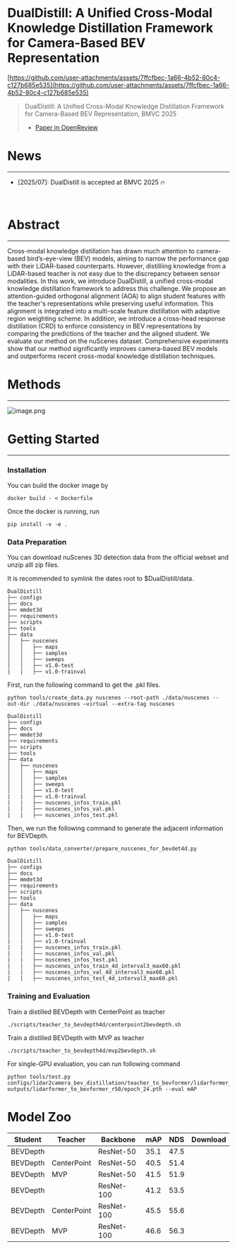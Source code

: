 # DualDistill: A Unified Cross-Modal Knowledge Distillation Framework for Camera-Based BEV Representation

<div align="center">

</div>

[https://github.com/user-attachments/assets/7ffcfbec-1a66-4b52-80c4-c127b685e535](https://github.com/user-attachments/assets/7ffcfbec-1a66-4b52-80c4-c127b685e535)

> DualDistill: A Unified Cross-Modal Knowledge Distillation Framework for Camera-Based BEV Representation, BMVC 2025
> 
> - [Paper in OpenReview](https://openreview.net/forum?id=8sek44Vz1p#discussion)

# News

---

- [2025/07]: DualDistill is accepted at BMVC 2025 🔥
</br>

# Abstract

---

Cross-modal knowledge distillation has drawn much attention to camera-based bird’s-eye-view (BEV) models, aiming to narrow the performance gap with their LiDAR-based counterparts. However, distilliing knowledge from a LiDAR-based teacher is not easy due to the discrepancy between sensor modalities. In this work, we introduce DualDistill, a unified cross-modal knowledge distillation framework to address this challenge. We propose an attention-guided orthogonal alignment (AOA) to align student features with the teacher's representations while preserving useful information. This alignment is integrated into a multi-scale feature distillation with adaptive region weighting scheme. In addition, we introduce a cross-head response distillation (CRD) to enforce consistency in BEV representations by comparing the predictions of the teacher and the aligned student. We evaluate our method on the nuScenes dataset. Comprehensive experiments show that our method significantly improves camera-based BEV models and outperforms recent cross-modal knowledge distillation techniques.

# Methods

---

![image.png](DualDistill%20A%20Unified%20Cross-Modal%20Knowledge%20Distil%2024ff5bc9da01803a9240cf43b89d0e3d/image.png)

# Getting Started

---

### Installation

You can build the docker image by

```
docker build - < Dockerfile
```

Once the docker is running, run

```
pip install -v -e .
```

### Data Preparation

You can download nuScenes 3D detection data from the official webset and unzip alll zip files.

It is recommended to symlink the dates root to $DualDistill/data.

```
DualDistill
├── configs
├── docs
├── mmdet3d
├── requirements
├── scripts
├── tools
├── data
│   ├── nuscenes
│   │   ├── maps
│   │   ├── samples
│   │   ├── sweeps
│   │   ├── v1.0-test
|   |   ├── v1.0-trainval
```

First, run the following command to get the .pkl files.

```
python tools/create_data.py nuscenes --root-path ./data/nuscenes --out-dir ./data/nuscenes –virtual --extra-tag nuscenes
```

```
DualDistill
├── configs
├── docs
├── mmdet3d
├── requirements
├── scripts
├── tools
├── data
│   ├── nuscenes
│   │   ├── maps
│   │   ├── samples
│   │   ├── sweeps
│   │   ├── v1.0-test
|   |   ├── v1.0-trainval
|   |   ├── nuscenes_infos_train.pkl
|   |   ├── nuscenes_infos_val.pkl
|   |   ├── nuscenes_infos_test.pkl
```

Then, we run the following command to generate the adjacent information for BEVDepth.

```
python tools/data_converter/prepare_nuscenes_for_bevdet4d.py
```

```
DualDistill
├── configs
├── docs
├── mmdet3d
├── requirements
├── scripts
├── tools
├── data
│   ├── nuscenes
│   │   ├── maps
│   │   ├── samples
│   │   ├── sweeps
│   │   ├── v1.0-test
|   |   ├── v1.0-trainval
|   |   ├── nuscenes_infos_train.pkl
|   |   ├── nuscenes_infos_val.pkl
|   |   ├── nuscenes_infos_test.pkl
|   |   ├── nuscenes_infos_train_4d_interval3_max60.pkl
|   |   ├── nuscenes_infos_val_4d_interval3_max60.pkl
|   |   ├── nuscenes_infos_test_4d_interval3_max60.pkl
```

### Training and Evaluation

Train a distilled BEVDepth with CenterPoint as teacher

```
./scripts/teacher_to_bevdepth4d/centerpoint2bevdepth.sh
```

Train a distilled BEVDepth with MVP as teacher

```
./scripts/teacher_to_bevdepth4d/mvp2bevdepth.sh
```

For single-GPU evaluation, you can run following command

```
python tools/test.py configs/lidar2camera_bev_distillation/teacher_to_bevformer/lidarformer_to_bevformer_nus_1x1conv_r50.py outputs/lidarformer_to_bevformer_r50/epoch_24.pth --eval mAP
```

# Model Zoo

| Student | Teacher | Backbone | mAP | NDS | Download |
| --- | --- | --- | --- | --- | --- |
| BEVDepth |  | ResNet-50 | 35.1 | 47.5 |  |
| BEVDepth | CenterPoint | ResNet-50 | 40.5 | 51.4 |  |
| BEVDepth | MVP | ResNet-50 | 41.5 | 51.9 |  |
| BEVDepth |  | ResNet-100 | 41.2 | 53.5 |  |
| BEVDepth | CenterPoint | ResNet-100 | 45.5 | 55.6 |  |
| BEVDepth | MVP | ResNet-100 | 46.6 | 56.3 |  |

<!-- # Bibtex

If this work is helpful for your research, please consider citing the following BibTeX entry.

```
@article{,
  title={},
  author={}
  journal={},
  year={}
} -->
```